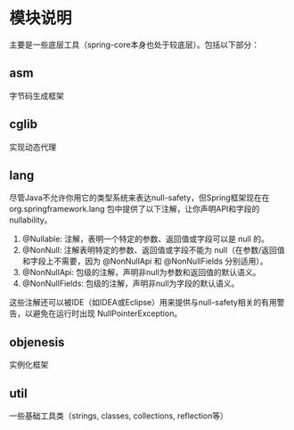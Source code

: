 # 模块说明
主要是一些底层工具（spring-core本身也处于较底层）。包括以下部分：

## asm
字节码生成框架
## cglib
实现动态代理
## lang
尽管Java不允许你用它的类型系统来表达null-safety，但Spring框架现在在 org.springframework.lang 包中提供了以下注解，让你声明API和字段的nullability。
1. @Nullable: 注解，表明一个特定的参数、返回值或字段可以是 null 的。
2. @NonNull: 注解表明特定的参数、返回值或字段不能为 null（在参数/返回值和字段上不需要，因为 @NonNullApi 和 @NonNullFields 分别适用）。
3. @NonNullApi: 包级的注解，声明非null为参数和返回值的默认语义。
4. @NonNullFields: 包级的注解，声明非null为字段的默认语义。

这些注解还可以被IDE（如IDEA或Eclipse）用来提供与null-safety相关的有用警告，以避免在运行时出现 NullPointerException。
## objenesis
实例化框架
## util
一些基础工具类（strings, classes, collections, reflection等）
